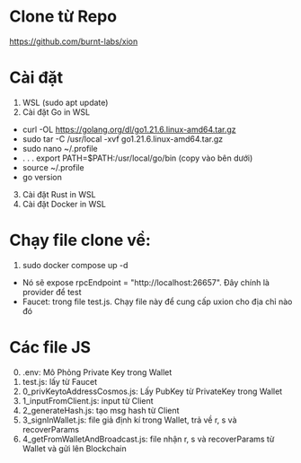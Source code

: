 # Clone từ Repo

https://github.com/burnt-labs/xion

# Cài đặt

1. WSL (sudo apt update)
2. Cài đặt Go in WSL

- curl -OL https://golang.org/dl/go1.21.6.linux-amd64.tar.gz
- sudo tar -C /usr/local -xvf go1.21.6.linux-amd64.tar.gz
- sudo nano ~/.profile
- . . . export PATH=$PATH:/usr/local/go/bin (copy vào bên dưới)
- source ~/.profile
- go version

3. Cài đặt Rust in WSL
4. Cài đặt Docker in WSL

# Chạy file clone về:

1. sudo docker compose up -d
- Nó sẽ expose rpcEndpoint = "http://localhost:26657". Đây chính là provider để test
- Faucet: trong file test.js. Chạy file này để cung cấp uxion cho địa chỉ nào đó

# Các file JS
0. .env: Mô Phỏng Private Key trong Wallet
1. test.js: lấy từ Faucet
2. 0_privKeytoAddressCosmos.js: Lấy PubKey từ PrivateKey trong Wallet
3. 1_inputFromClient.js: input từ Client
4. 2_generateHash.js: tạo msg hash từ Client
5. 3_signInWallet.js: file giả định kí trong Wallet, trả về r, s và recoverParams
6. 4_getFromWalletAndBroadcast.js: file nhận r, s và recoverParams từ Wallet và gửi lên Blockchain


